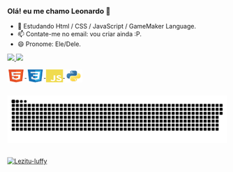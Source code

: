 ### Olá! eu me chamo Leonardo 👋

- 🌱 Estudando Html / CSS / JavaScript / GameMaker Language.
- 📫 Contate-me no email: vou criar ainda :P.
- 😄 Pronome: Ele/Dele.

<div>
  <a href="https://github.com/Leozitu">
  <img height="145em" src="https://github-readme-stats.vercel.app/api?username=Leozitu&show_icons=true&theme=tokyonight&include_all_commits=true&count_private=true"/>
  <img height="145em" src="https://github-readme-stats.vercel.app/api/top-langs/?username=Leozitu&layout=compact&langs_count=7&theme=tokyonight"/>
</div>
<div style="display: inline_block"><br>
  <img align="center" alt="Leozitu-HTML" height="30" width="40" src="https://raw.githubusercontent.com/devicons/devicon/master/icons/html5/html5-original.svg">
  <img align="center" alt="Leozitu-CSS" height="30" width="40" src="https://raw.githubusercontent.com/devicons/devicon/master/icons/css3/css3-original.svg">
  <img align="center" alt="Leozitu-Js" height="30" width="40" src="https://raw.githubusercontent.com/devicons/devicon/master/icons/javascript/javascript-plain.svg">
  <img align="center" alt="Leozitu-Python" height="30" width="40" src="https://raw.githubusercontent.com/devicons/devicon/master/icons/python/python-original.svg">
</div>
  
  ##
  
  ![Snake animation](https://github.com/Leozitu/Leozitu/blob/output/github-contribution-grid-snake.svg)
  
  ##
  
  <img alt="Lezitu-luffy" width="205" height="130" src="https://media.giphy.com/media/q8ld8Sk7WWyY0/giphy.gif">
  
  ##
  <!-- Baseado no perfil da rafaballerini --!> 
